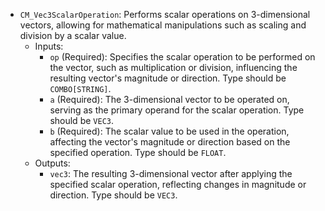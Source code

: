 - `CM_Vec3ScalarOperation`: Performs scalar operations on 3-dimensional vectors, allowing for mathematical manipulations such as scaling and division by a scalar value.
    - Inputs:
        - `op` (Required): Specifies the scalar operation to be performed on the vector, such as multiplication or division, influencing the resulting vector's magnitude or direction. Type should be `COMBO[STRING]`.
        - `a` (Required): The 3-dimensional vector to be operated on, serving as the primary operand for the scalar operation. Type should be `VEC3`.
        - `b` (Required): The scalar value to be used in the operation, affecting the vector's magnitude or direction based on the specified operation. Type should be `FLOAT`.
    - Outputs:
        - `vec3`: The resulting 3-dimensional vector after applying the specified scalar operation, reflecting changes in magnitude or direction. Type should be `VEC3`.
